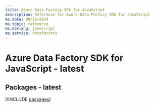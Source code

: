 ```yaml
---
title: Azure Data Factory SDK for JavaScript
description: Reference for Azure Data Factory SDK for JavaScript
ms.date: 09/26/2024
ms.topic: reference
ms.devlang: javascript
ms.service: datafactory
---
```

# Azure Data Factory SDK for JavaScript - latest
## Packages - latest
[!INCLUDE [packages](data-factory-index.md)]